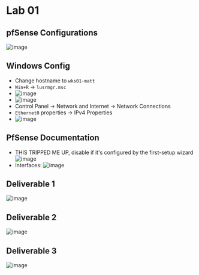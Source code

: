 # Lab 01

## pfSense Configurations
![image](https://github.com/SomethingGeneric/website/assets/12242178/b8f80810-449d-4d21-abb3-c5c920d31a29)

## Windows Config
* Change hostname to `wks01-matt`
* `Win+R` -> `lusrmgr.msc`
* ![image](https://github.com/SomethingGeneric/website/assets/12242178/bc37a879-31bf-472b-b7c4-f19c5621e5f3)
* ![image](https://github.com/SomethingGeneric/website/assets/12242178/2224712a-3ea0-443a-bec2-95c0f27b34e9)
* Control Panel -> Network and Internet -> Network Connections
* `Ethernet0` properties -> IPv4 Properties
* ![image](https://github.com/SomethingGeneric/website/assets/12242178/bd17efb2-b8e3-4bcc-83c3-325e1fcd724b)


## PfSense Documentation
* THIS TRIPPED ME UP, disable if it's configured by the first-setup wizard
    ![image](https://github.com/SomethingGeneric/website/assets/12242178/1125d355-6155-4782-9ed3-f6fc9813bfc9)
* Interfaces:
    ![image](https://github.com/SomethingGeneric/website/assets/12242178/46f643f5-3ab1-44c4-a273-6f0f439c7a43)



## Deliverable 1
![image](https://github.com/SomethingGeneric/website/assets/12242178/1a671f3a-fcbe-4d79-a4f1-1ac3383f079f)

## Deliverable 2
![image](https://github.com/SomethingGeneric/website/assets/12242178/17bbc472-c226-41fe-959a-6cd920278b11)

## Deliverable 3
![image](https://github.com/SomethingGeneric/website/assets/12242178/648d2cc5-315c-4351-b702-66e1823be142)
